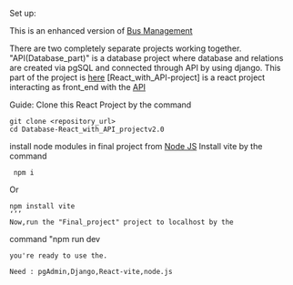 Set up:

This is an enhanced version of  [Bus Management]( https://github.com/MM-Mamunn/React_with_API_project)

There are two completely separate projects working together.
"API(Database_part)" is a database project where database and relations are created via pgSQL and connected through API by using django.
This part of the project is [here](https://github.com/MM-Mamunn/Database-React_with_API_projectv2.0)
[React_with_API-project] is a react project interacting as front_end with the [API](https://github.com/MM-Mamunn/Database-React_with_API_projectv2.0)

Guide:
Clone this React Project by the command
```
git clone <repository_url>
cd Database-React_with_API_projectv2.0
```

install node modules in final project from [Node JS](https://nodejs.org/en/download/package-manager)
Install vite by the command
```
 npm i
``` 
Or
```
npm install vite
‘’’
Now,run the "Final_project" project to localhost by the 
```
command "npm run dev
```
you're ready to use the.

Need : pgAdmin,Django,React-vite,node.js 

